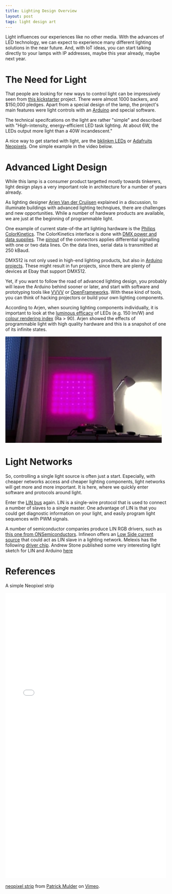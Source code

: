 ```yaml
---
title: Lighting Design Overview
layout: post
tags: light design art
---
```

Light influences our experiences like no other media. With the advances of LED technology, we can expect to experience many different lighting solutions in the near future. And, with IoT ideas, you can start talking directly to your lamps with IP addresses, maybe this year already, maybe next year.

# The Need for Light

That people are looking for new ways to control light can be impressively seen from [this kickstarter](https://www.kickstarter.com/projects/metamanda/clyde-an-expressive-lamp-for-creative-homes) project. There were almost 1000 backers, and $150,000 pledges. Apart from a special design of the lamp, the project's main features were light controls with an [Arduino](http://arduino.cc/) and special software.

The technical specifcations on the light are rather "simple" and described with "High-intensity, energy-efficient LED task lighting. At about 6W, the LEDs output more light than a 40W incandescent."

A nice way to get started with light, are the [bklinkm LEDs](https://www.sparkfun.com/products/8579) or [Adafruits Neopixels](http://www.adafruit.com/category/168). One simple example in the video below. 

# Advanced Light Design

While this lamp is a consumer product targetted mostly towards tinkerers, light design plays a very important role in architecture for a number of years already.

As lighting designer [Arjen Van der Cruijsen](http://www.arjenvandercruijsen.com/) explained in a discussion, to illuminate buildings with advanced lighting technqiues, there are challenges and new opportunities. While a number of hardware products are available, we are just at the beginning of  programmable light.

One example of current state-of-the art lighting hardware is the [Philips ColorKinetics](http://www.colorkinetics.de/showcase). The ColorKinetics interface is done with [DMX power and data supplies](http://www.colorkinetics.de/support/datasheets/PDS-60ca_24V_DMX_SpecSheet.pdf).  The [pinout](http://en.wikipedia.org/wiki/DMX512#Connectors) of the connectors applies differential signalling with one or two data lines. On the data lines, serial data is transmitted at 250 kBaud.

DMX512 is not only used in high-end lighting products, but also in [Arduino projects](http://playground.arduino.cc/Learning/DMX). These might result in fun projects, since there are plenty of devices at Ebay that support DMX512.

Yet, if you want to follow the road of advanced lighting design, you probably will leave the Arduino behind sooner or later, and start with software and prototyping tools like [VVVV](http://vvvv.org/) or [OpenFrameworks](http://openframeworks.cc/about/). With these kind of tools, you can think of hacking projectors or build your own lighting components.

According to Arjen, when sourcing lighting components individually, it is important to look at the [luminous efficacy](http://en.wikipedia.org/wiki/Luminous_efficacy) of LEDs (e.g. 150 lm/W) and [colour rendering index](http://en.wikipedia.org/wiki/Color_rendering_index) (Ra > 90). Arjen showed the effects of programmable light with high quality hardware and this is a snapshot of one of its infinite states.

<img src="/media/images/lamp1.png" />

# Light Networks

So, controlling a single light source is often just a start. Especially, with cheaper networks access and cheaper lighting components, light networks will get more and more important. It is here, where we quickly enter software and protocols around light.

Enter the [LIN bus](http://blog.farsinotare.com/2014/04/15/2-the-lin-bus/) again. LIN is a single-wire protocol that is used to connect a number of slaves to a single master. One advantage of LIN is that you could get diagnostic information on your light, and easily program light sequences with PWM signals.

A number of semiconductor companies produce LIN RGB drivers, such as [this one from ONSemiconductors](http://www.onsemi.com/pub_link/Collateral/NCV7430-D.PDF). Infineon offers an [Low Side current source](http://www.infineon.com/dgdl/TLD7305EK-Data-Sheet-10-Infineon.pdf) that could act as LIN slave in a lighting network. Melexis has the following [driver chip](http://www.melexis.com/IO-Control-ICs/IO-Control-ICs/LIN-RGB-slave-for-ambient-light-applicationsLIN-slave-for-IO-extension-796.aspx). Andrew Stone published some very interesting light sketch for LIN and Arduino [here](https://github.com/gandrewstone/LIN)


# References

A simple Neopixel strip

<iframe src="//player.vimeo.com/video/101794688" width="500" height="888" frameborder="0" webkitallowfullscreen mozallowfullscreen allowfullscreen></iframe> <p><a href="http://vimeo.com/101794688">neopixel strip</a> from <a href="http://vimeo.com/user15074526">Patrick Mulder</a> on <a href="https://vimeo.com">Vimeo</a>.</p>
